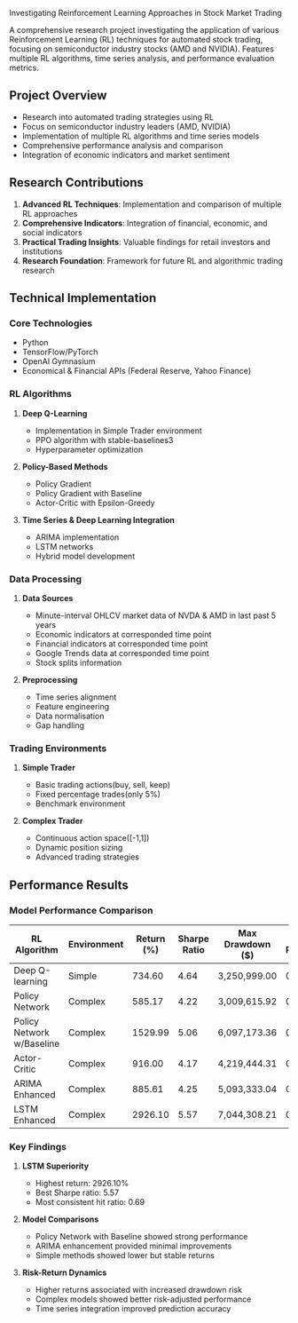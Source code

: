  Investigating Reinforcement Learning Approaches in Stock Market Trading

A comprehensive research project investigating the application of various Reinforcement Learning (RL) techniques for automated stock trading, focusing on semiconductor industry stocks (AMD and NVIDIA). Features multiple RL algorithms, time series analysis, and performance evaluation metrics.

## Project Overview
- Research into automated trading strategies using RL
- Focus on semiconductor industry leaders (AMD, NVIDIA)
- Implementation of multiple RL algorithms and time series models
- Comprehensive performance analysis and comparison
- Integration of economic indicators and market sentiment

## Research Contributions
1. **Advanced RL Techniques**: Implementation and comparison of multiple RL approaches
2. **Comprehensive Indicators**: Integration of financial, economic, and social indicators
3. **Practical Trading Insights**: Valuable findings for retail investors and institutions
4. **Research Foundation**: Framework for future RL and algorithmic trading research

## Technical Implementation
### Core Technologies
- Python
- TensorFlow/PyTorch
- OpenAI Gymnasium
- Economical & Financial APIs (Federal Reserve, Yahoo Finance)

### RL Algorithms
1. **Deep Q-Learning**
   - Implementation in Simple Trader environment
   - PPO algorithm with stable-baselines3
   - Hyperparameter optimization

2. **Policy-Based Methods**
   - Policy Gradient
   - Policy Gradient with Baseline
   - Actor-Critic with Epsilon-Greedy

3. **Time Series & Deep Learning Integration**
   - ARIMA implementation
   - LSTM networks
   - Hybrid model development

### Data Processing
1. **Data Sources**
   - Minute-interval OHLCV market data of NVDA & AMD in last past 5 years
   - Economic indicators at corresponded time point
   - Financial indicators at corresponded time point
   - Google Trends data at corresponded time point
   - Stock splits information

2. **Preprocessing**
   - Time series alignment
   - Feature engineering
   - Data normalisation
   - Gap handling

### Trading Environments
1. **Simple Trader**
   - Basic trading actions(buy, sell, keep)
   - Fixed percentage trades(only 5%)
   - Benchmark environment

2. **Complex Trader**
   - Continuous action space([-1,1])
   - Dynamic position sizing
   - Advanced trading strategies

## Performance Results

### Model Performance Comparison
| RL Algorithm | Environment | Return (%) | Sharpe Ratio | Max Drawdown ($) | Hit Ratio |
|-------------|-------------|------------|--------------|------------------|-----------|
| Deep Q-learning | Simple | 734.60 | 4.64 | 3,250,999.00 | 0.60 |
| Policy Network | Complex | 585.17 | 4.22 | 3,009,615.92 | 0.59 |
| Policy Network w/Baseline | Complex | 1529.99 | 5.06 | 6,097,173.36 | 0.63 |
| Actor-Critic | Complex | 916.00 | 4.17 | 4,219,444.31 | 0.57 |
| ARIMA Enhanced | Complex | 885.61 | 4.25 | 5,093,333.04 | 0.52 |
| LSTM Enhanced | Complex | 2926.10 | 5.57 | 7,044,308.21 | 0.69 |

### Key Findings
1. **LSTM Superiority**
   - Highest return: 2926.10%
   - Best Sharpe ratio: 5.57
   - Most consistent hit ratio: 0.69

2. **Model Comparisons**
   - Policy Network with Baseline showed strong performance
   - ARIMA enhancement provided minimal improvements
   - Simple methods showed lower but stable returns

3. **Risk-Return Dynamics**
   - Higher returns associated with increased drawdown risk
   - Complex models showed better risk-adjusted performance
   - Time series integration improved prediction accuracy
